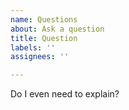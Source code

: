 ```yaml
---
name: Questions
about: Ask a question
title: Question
labels: ''
assignees: ''

---
```


Do I even need to explain?
